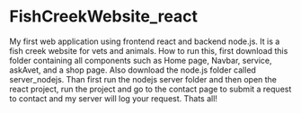 # FishCreekWebsite_react
My first web application using frontend react and backend node.js. It is a fish creek website for vets and animals. How to run this, first download this folder containing all components such as Home page, Navbar, service, askAvet, and a shop page. Also download the node.js folder called server_nodejs. Than first run the nodejs server folder and then open the react project, run the project and go to the contact page to submit a request to contact and my server will log your request. Thats all!
